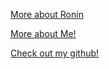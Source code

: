 [More about Ronin](https://cyberva.github.io/GitHubPageFor342/pages/moreAboutRonin/)

[More about Me!](https://cyberva.github.io/GitHubPageFor342/pages/moreAboutMe/)

[Check out my github!](https://github.com/CyberVA)
